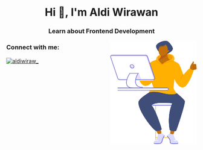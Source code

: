 <h1 align="center">Hi 👋, I'm Aldi Wirawan</h1>
<h3 align="center">Learn about Frontend Development</h3>

<img align='right' src="./chara16.svg" width="230">

<h3 align="left">Connect with me:</h3>
<p align="left">
<a href="https://instagram.com/aldiwiraw_" target="blank"><img align="center" src="https://cdn.jsdelivr.net/npm/simple-icons@3.0.1/icons/instagram.svg" alt="aldiwiraw_" height="30" width="40" /></a>
</p>


